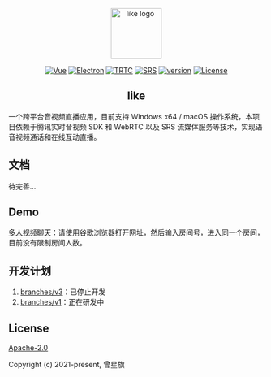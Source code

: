 <p align="center"><a href="https://tv.canicode.cn" target="_blank" rel="noopener noreferrer"><img width="100" src="https://canicode.cn/images/logo.png" alt="like logo"></a></p>
<p align="center">
  <a href="https://v3.cn.vuejs.org/"><img src="https://img.shields.io/badge/Vue-v3.0.0-brightgreen" alt="Vue"></a>
  <a href="https://www.electronjs.org/"><img src="https://img.shields.io/badge/Electron-v13.0.0-brightgreen" alt="Electron"></a>
  <a href="https://cloud.tencent.com/document/product/647"><img src="https://img.shields.io/badge/TRTC-v8.9.102-brightgreen" alt="TRTC"></a>
  <a href="https://github.com/ossrs/srs"><img src="https://img.shields.io/badge/SRS-v4.0.0-brightgreen" alt="SRS"></a>
  <a href="https://github.com/themages/like"><img src="https://img.shields.io/badge/npm-v0.1.0-blue" alt="version"></a>
  <a href="https://github.com/themages/like/blob/main/LICENSE"><img src="https://img.shields.io/badge/Apache%20License-2.0-yellow" alt="License"></a>
</p>

<h2 align="center">like</h2>
一个跨平台音视频直播应用，目前支持 Windows x64 / macOS 操作系统，本项目依赖于腾讯实时音视频 SDK 和 WebRTC 以及 SRS 流媒体服务等技术，实现语音视频通话和在线互动直播。

## 文档

待完善...

## Demo

[多人视频聊天](https://tv.canicode.cn)：请使用谷歌浏览器打开网址，然后输入房间号，进入同一个房间，目前没有限制房间人数。

## 开发计划

1. [branches/v3](https://github.com/themages/like/tree/v3)：已停止开发
2. [branches/v1](https://github.com/themages/like/tree/v1)：正在研发中

## License

[Apache-2.0](https://opensource.org/licenses/Apache-2.0)

Copyright (c) 2021-present, 曾星旗
